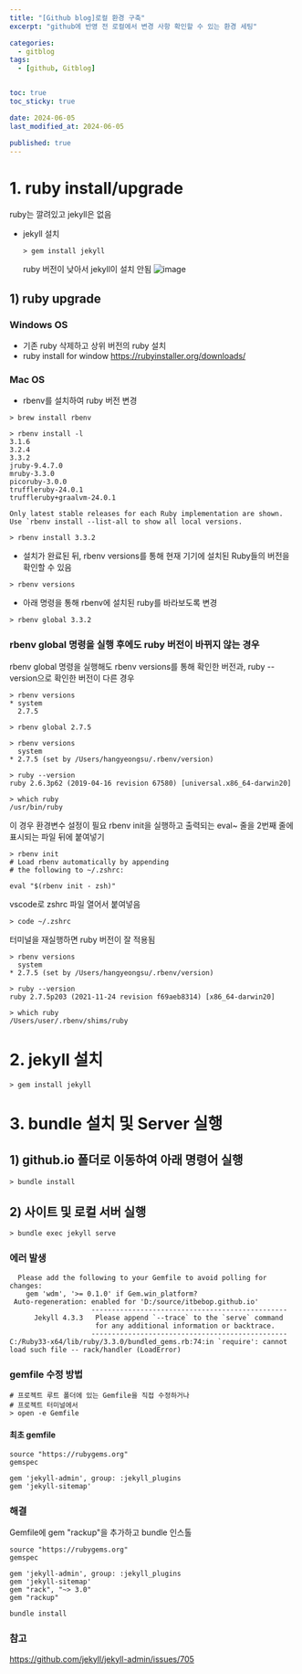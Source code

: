 ```yaml
---
title: "[Github blog]로컬 환경 구축"
excerpt: "github에 반영 전 로컬에서 변경 사항 확인할 수 있는 환경 세팅"

categories:
  - gitblog
tags:
  - [github, Gitblog]


toc: true
toc_sticky: true

date: 2024-06-05
last_modified_at: 2024-06-05

published: true
---
```



# 1. ruby install/upgrade

ruby는 깔려있고 jekyll은 없음
- jekyll 설치
  ```
  > gem install jekyll
  ```
  ruby 버전이 낮아서 jekyll이 설치 안됨
![image](https://github.com/itbebop/itbebop.github.io/assets/86880025/9b3b8356-3b70-4398-8216-706d94c2c261)


## 1) ruby upgrade
### Windows OS

- 기존 ruby 삭제하고 상위 버전의 ruby 설치
- ruby install for window https://rubyinstaller.org/downloads/

### Mac OS

- rbenv를 설치하여 ruby 버전 변경

```
> brew install rbenv
```
```
> rbenv install -l
3.1.6
3.2.4
3.3.2
jruby-9.4.7.0
mruby-3.3.0
picoruby-3.0.0
truffleruby-24.0.1
truffleruby+graalvm-24.0.1

Only latest stable releases for each Ruby implementation are shown.
Use `rbenv install --list-all to show all local versions.

```
```
> rbenv install 3.3.2

```
- 설치가 완료된 뒤, rbenv versions를 통해 현재 기기에 설치된 Ruby들의 버전을 확인할 수 있음

```
> rbenv versions

```
- 아래 명령을 통해 rbenv에 설치된 ruby를 바라보도록 변경
```
> rbenv global 3.3.2
```

### rbenv global 명령을 실행 후에도 ruby 버전이 바뀌지 않는 경우
rbenv global 명령을 실행해도 rbenv versions를 통해 확인한 버전과, ruby --version으로 확인한 버전이 다른 경우
```
> rbenv versions
* system
  2.7.5

> rbenv global 2.7.5

> rbenv versions
  system
* 2.7.5 (set by /Users/hangyeongsu/.rbenv/version)

> ruby --version
ruby 2.6.3p62 (2019-04-16 revision 67580) [universal.x86_64-darwin20]

> which ruby
/usr/bin/ruby
```

이 경우 환경변수 설정이 필요
rbenv init을 실행하고 출력되는 eval~ 줄을 2번째 줄에 표시되는 파일 뒤에 붙여넣기
```
> rbenv init
# Load rbenv automatically by appending
# the following to ~/.zshrc:

eval "$(rbenv init - zsh)"
```

vscode로 zshrc 파일 열어서 붙여넣음
```
> code ~/.zshrc
```

터미널을 재실행하면 ruby 버전이 잘 적용됨
```
> rbenv versions
  system
* 2.7.5 (set by /Users/hangyeongsu/.rbenv/version)

> ruby --version
ruby 2.7.5p203 (2021-11-24 revision f69aeb8314) [x86_64-darwin20]

> which ruby
/Users/user/.rbenv/shims/ruby
```

# 2.  jekyll 설치
```
> gem install jekyll
```

# 3. bundle 설치 및 Server 실행

## 1) github.io 폴더로 이동하여 아래 명령어 실행
```
> bundle install
```

## 2) 사이트 및 로컬 서버 실행
```
> bundle exec jekyll serve
```
### 에러 발생
```
  Please add the following to your Gemfile to avoid polling for changes:
    gem 'wdm', '>= 0.1.0' if Gem.win_platform?
 Auto-regeneration: enabled for 'D:/source/itbebop.github.io'
                    ------------------------------------------------
      Jekyll 4.3.3   Please append `--trace` to the `serve` command
                     for any additional information or backtrace.
                    ------------------------------------------------
C:/Ruby33-x64/lib/ruby/3.3.0/bundled_gems.rb:74:in `require': cannot load such file -- rack/handler (LoadError)
```
### gemfile 수정 방법
```
# 프로젝트 루트 폴더에 있는 Gemfile을 직접 수정하거나
# 프로젝트 터미널에서 
> open -e Gemfile
```
#### 최초 gemfile  
```
source "https://rubygems.org"
gemspec

gem 'jekyll-admin', group: :jekyll_plugins
gem 'jekyll-sitemap'
```

### 해결
Gemfile에 gem "rackup"을 추가하고
bundle 인스톨

```
source "https://rubygems.org"
gemspec

gem 'jekyll-admin', group: :jekyll_plugins
gem 'jekyll-sitemap'
gem "rack", "~> 3.0"
gem "rackup"
```
```
bundle install
```
### 참고
https://github.com/jekyll/jekyll-admin/issues/705